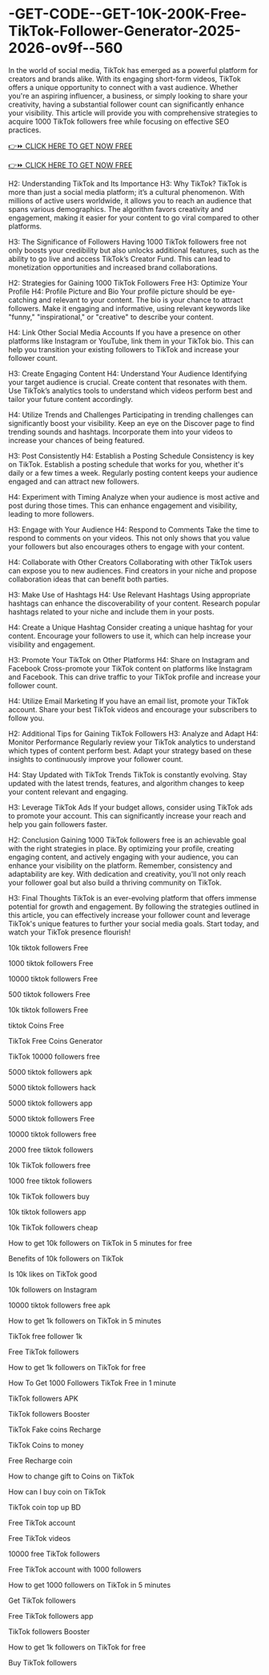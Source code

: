 # -GET-CODE--GET-10K-200K-Free-TikTok-Follower-Generator-2025-2026-ov9f--560
In the world of social media, TikTok has emerged as a powerful platform for creators and brands alike. With its engaging short-form videos, TikTok offers a unique opportunity to connect with a vast audience. Whether you're an aspiring influencer, a business, or simply looking to share your creativity, having a substantial follower count can significantly enhance your visibility. This article will provide you with comprehensive strategies to acquire 1000 TikTok followers free while focusing on effective SEO practices.

[👉⏩ CLICK HERE TO GET NOW FREE](https://www.aeroned.com/getmedia/dc0efdac-0d06-4720-b9a8-24b75b714858/allgiftcardsrubel.html.aspx)

[👉⏩ CLICK HERE TO GET NOW FREE](https://www.aeroned.com/getmedia/dc0efdac-0d06-4720-b9a8-24b75b714858/allgiftcardsrubel.html.aspx)

H2: Understanding TikTok and Its Importance H3: Why TikTok? TikTok is more than just a social media platform; it’s a cultural phenomenon. With millions of active users worldwide, it allows you to reach an audience that spans various demographics. The algorithm favors creativity and engagement, making it easier for your content to go viral compared to other platforms.

H3: The Significance of Followers Having 1000 TikTok followers free not only boosts your credibility but also unlocks additional features, such as the ability to go live and access TikTok’s Creator Fund. This can lead to monetization opportunities and increased brand collaborations.

H2: Strategies for Gaining 1000 TikTok Followers Free H3: Optimize Your Profile H4: Profile Picture and Bio Your profile picture should be eye-catching and relevant to your content. The bio is your chance to attract followers. Make it engaging and informative, using relevant keywords like "funny," "inspirational," or "creative" to describe your content.

H4: Link Other Social Media Accounts If you have a presence on other platforms like Instagram or YouTube, link them in your TikTok bio. This can help you transition your existing followers to TikTok and increase your follower count.

H3: Create Engaging Content H4: Understand Your Audience Identifying your target audience is crucial. Create content that resonates with them. Use TikTok’s analytics tools to understand which videos perform best and tailor your future content accordingly.

H4: Utilize Trends and Challenges Participating in trending challenges can significantly boost your visibility. Keep an eye on the Discover page to find trending sounds and hashtags. Incorporate them into your videos to increase your chances of being featured.

H3: Post Consistently H4: Establish a Posting Schedule Consistency is key on TikTok. Establish a posting schedule that works for you, whether it's daily or a few times a week. Regularly posting content keeps your audience engaged and can attract new followers.

H4: Experiment with Timing Analyze when your audience is most active and post during those times. This can enhance engagement and visibility, leading to more followers.

H3: Engage with Your Audience H4: Respond to Comments Take the time to respond to comments on your videos. This not only shows that you value your followers but also encourages others to engage with your content.

H4: Collaborate with Other Creators Collaborating with other TikTok users can expose you to new audiences. Find creators in your niche and propose collaboration ideas that can benefit both parties.

H3: Make Use of Hashtags H4: Use Relevant Hashtags Using appropriate hashtags can enhance the discoverability of your content. Research popular hashtags related to your niche and include them in your posts.

H4: Create a Unique Hashtag Consider creating a unique hashtag for your content. Encourage your followers to use it, which can help increase your visibility and engagement.

H3: Promote Your TikTok on Other Platforms H4: Share on Instagram and Facebook Cross-promote your TikTok content on platforms like Instagram and Facebook. This can drive traffic to your TikTok profile and increase your follower count.

H4: Utilize Email Marketing If you have an email list, promote your TikTok account. Share your best TikTok videos and encourage your subscribers to follow you.

H2: Additional Tips for Gaining TikTok Followers H3: Analyze and Adapt H4: Monitor Performance Regularly review your TikTok analytics to understand which types of content perform best. Adapt your strategy based on these insights to continuously improve your follower count.

H4: Stay Updated with TikTok Trends TikTok is constantly evolving. Stay updated with the latest trends, features, and algorithm changes to keep your content relevant and engaging.

H3: Leverage TikTok Ads If your budget allows, consider using TikTok ads to promote your account. This can significantly increase your reach and help you gain followers faster.

H2: Conclusion Gaining 1000 TikTok followers free is an achievable goal with the right strategies in place. By optimizing your profile, creating engaging content, and actively engaging with your audience, you can enhance your visibility on the platform. Remember, consistency and adaptability are key. With dedication and creativity, you'll not only reach your follower goal but also build a thriving community on TikTok.

H3: Final Thoughts TikTok is an ever-evolving platform that offers immense potential for growth and engagement. By following the strategies outlined in this article, you can effectively increase your follower count and leverage TikTok's unique features to further your social media goals. Start today, and watch your TikTok presence flourish!

10k tiktok followers Free

1000 tiktok followers Free

10000 tiktok followers Free

500 tiktok followers Free

10k tiktok followers Free

tiktok Coins Free

TikTok Free Coins Generator

TikTok 10000 followers free

5000 tiktok followers apk

5000 tiktok followers hack

5000 tiktok followers app

5000 tiktok followers Free

10000 tiktok followers free

2000 free tiktok followers

10k TikTok followers free

1000 free tiktok followers

10k TikTok followers buy

10k tiktok followers app

10k TikTok followers cheap

How to get 10k followers on TikTok in 5 minutes for free

Benefits of 10k followers on TikTok

Is 10k likes on TikTok good

10k followers on Instagram

10000 tiktok followers free apk

How to get 1k followers on TikTok in 5 minutes

TikTok free follower 1k

Free TikTok followers

How to get 1k followers on TikTok for free

How To Get 1000 Followers TikTok Free in 1 minute

TikTok followers APK

TikTok followers Booster

TikTok Fake coins Recharge

TikTok Coins to money

Free Recharge coin

How to change gift to Coins on TikTok

How can I buy coin on TikTok

TikTok coin top up BD

Free TikTok account

Free TikTok videos

10000 free TikTok followers

Free TikTok account with 1000 followers

How to get 1000 followers on TikTok in 5 minutes

Get TikTok followers

Free TikTok followers app

TikTok followers Booster

How to get 1k followers on TikTok for free

Buy TikTok followers
